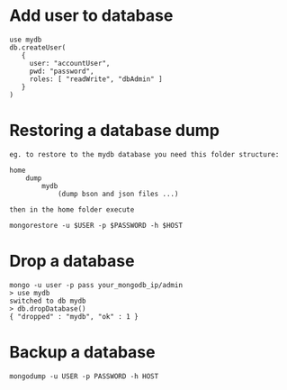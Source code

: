 # Add user to database

```
use mydb
db.createUser(
   {
     user: "accountUser",
     pwd: "password",
     roles: [ "readWrite", "dbAdmin" ]
   }
)
```

# Restoring a database dump

```
eg. to restore to the mydb database you need this folder structure:

home
    dump
        mydb
            (dump bson and json files ...)

then in the home folder execute 

mongorestore -u $USER -p $PASSWORD -h $HOST
```

# Drop a database

```
mongo -u user -p pass your_mongodb_ip/admin
> use mydb
switched to db mydb
> db.dropDatabase()
{ "dropped" : "mydb", "ok" : 1 }

```

# Backup a database

```
mongodump -u USER -p PASSWORD -h HOST
```
